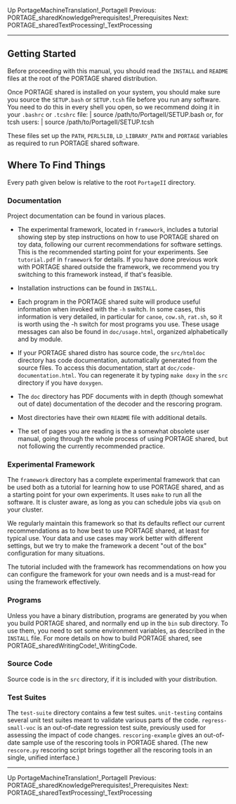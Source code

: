 Up PortageMachineTranslation!_PortageII
Previous: PORTAGE_sharedKnowledgePrerequisites!_Prerequisites
Next: PORTAGE_sharedTextProcessing!_TextProcessing

-------------------------

## Getting Started

Before proceeding with this manual, you should read the `INSTALL` and `README` files at the root of the PORTAGE shared distribution.

Once PORTAGE shared is installed on your system, you should make sure you source the `SETUP.bash` or `SETUP.tcsh` file before you run any software.  You need to do this in every shell you open, so we recommend doing it in your `.bashrc` or `.tcshrc` file:
|   source /path/to/PortageII/SETUP.bash
or, for tcsh users:
|   source /path/to/PortageII/SETUP.tcsh

These files set up the `PATH`, `PERL5LIB`, `LD_LIBRARY_PATH` and `PORTAGE` variables as required to run PORTAGE shared software.


## Where To Find Things

Every path given below is relative to the root `PortageII` directory.

### Documentation

Project documentation can be found in various places.

* The experimental framework, located in `framework`, includes a tutorial showing step by step instructions on how to use PORTAGE shared on toy data, following our current recommendations for software settings.  This is the recommended starting point for your experiments.  See `tutorial.pdf` in `framework` for details.  If you have done previous work with PORTAGE shared outside the framework, we recommend you try switching to this framework instead, if that's feasible.

* Installation instructions can be found in `INSTALL`.

* Each program in the PORTAGE shared suite will produce useful information when invoked with the `-h` switch.  In some cases, this information is very detailed, in particular for `canoe`, `cow.sh`, `rat.sh`, so it is worth using the -h switch for most programs you use.  These usage messages can also be found in `doc/usage.html`, organized alphabetically and by module.

* If your PORTAGE shared distro has source code, the `src/htmldoc` directory has code documentation, automatically generated from the source files.  To access this documentation, start at `doc/code-documentation.html`.  You can regenerate it by typing `make doxy` in the `src` directory if you have `doxygen`.

* The `doc` directory has PDF documents with in depth (though somewhat out of date) documentation of the decoder and the rescoring program.

* Most directories have their own `README` file with additional details.

* The set of pages you are reading is the a somewhat obsolete user manual, going through the whole process of using PORTAGE shared, but not following the currently recommended practice.

### Experimental Framework

The `framework` directory has a complete experimental framework that can be used both as a tutorial for learning how to use PORTAGE shared, and as a starting point for your own experiments.  It uses `make` to run all the software.  It is cluster aware, as long as you can schedule jobs via `qsub` on your cluster.

We regularly maintain this framework so that its defaults reflect our current recommendations as to how best to use PORTAGE shared, at least for typical use.  Your data and use cases may work better with different settings, but we try to make the framework a decent "out of the box" configuration for many situations.

The tutorial included with the framework has recommendations on how you can configure the framework for your own needs and is a must-read for using the framework effectively.

### Programs

Unless you have a binary distribution, programs are generated by you when you build PORTAGE shared, and normally end up
in the `bin` sub directory.  To use them, you need to set some environment variables, as
described in the `INSTALL` file.  For more details on how to build PORTAGE shared, see
PORTAGE_sharedWritingCode!_WritingCode.

### Source Code

Source code is in the `src` directory, if it is included with your distribution.

### Test Suites

The `test-suite` directory contains a few test suites.
`unit-testing` contains several unit test suites meant to validate various parts of the code.
`regress-small-voc` is an out-of-date regression test suite, previously used for assessing the impact of code changes.
`rescoring-example` gives an out-of-date sample use of the rescoring tools in PORTAGE shared.  (The new `rescore.py` rescoring script brings together all the rescoring tools in an single, unified interface.)

-------------------------

Up PortageMachineTranslation!_PortageII
Previous: PORTAGE_sharedKnowledgePrerequisites!_Prerequisites
Next: PORTAGE_sharedTextProcessing!_TextProcessing